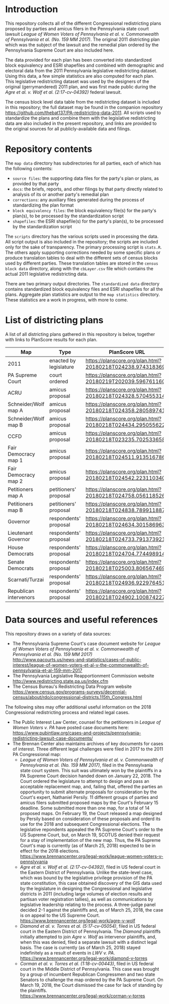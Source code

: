 # Introduction
This repository collects all of the different Congressional redistricting plans proposed by parties and amicus filers in the Pennsylvania state court lawsuit _League of Women Voters of Pennsylvania et al. v. Commonwealth of Pennsylvania et al. (No. 159 MM 2017)_.  The original 2011 districting plan which was the subject of the lawsuit and the remedial plan ordered by the Pennsylvania Supreme Court are also included here.

The data provided for each plan has been converted into standardized block equivalency and ESRI shapefiles and combined with demographic and electoral data from the 2011 Pennsylvania legislative redistricting dataset.  Using this data, a few simple statistics are also computed for each plan.  This legislative redistricting dataset was used by the designers of the original (gerrymandered) 2011 plan, and was first made public during the _Agre et al. v. Wolf et al. (2:17-cv-04392)_ federal lawsuit.

The census block level data table from the redistricting dataset is included in this repository; the full dataset may be found in the companion repository https://github.com/thebat137/PA-redistricting-data-2011.  All scripts used to standardize the plans and combine them with the legislative redistricting data are also included in the present repository, and links are provided to the original sources for all publicly-available data and filings.


# Repository contents
The `map data` directory has subdirectories for all parties, each of which has the following contents:
 - `source files`: the supporting data files for the party's plan or plans, as provided by that party
 - `docs`: the briefs, reports, and other filings by that party directly related to analysis of its or another party's remedial plan
 - `corrections`: any auxiliary files generated during the process of standardizing the plan format
 - `block equivalency files`: the block equivalency file(s) for the party's plan(s), to be processed by the standardization script
 - `shapefiles`: the ESRI shapefile(s) for the party's plan(s), to be processed by the standardization script

The `scripts` directory has the various scripts used in processing the data.  All script output is also included in the repository; the scripts are included only for the sake of transparency.  The primary processing script is `stats.R`.  The others apply supporting corrections needed by some specific plans or produce translation tables to deal with the different sets of census blocks used by different parties.  These translation tables are stored in the `census block data` directory, along with the `cbLayer.csv` file which contains the actual 2011 legislative redistricting data.

There are two primary output directories.  The `standardized data` directory contains standardized block equivalency files and ESRI shapefiles for all the plans.  Aggregate plan statistics are output to the `map statistics` directory.  These statistics are a work in progress, with more to come.


# List of districting plans
A list of all districting plans gathered in this repository is below, together with links to PlanScore results for each plan.

|Map                    | Type                   | PlanScore URL
|-----------------------|------------------------|------------------------------------------------------------|
|2011                   | enacted by legislature | https://planscore.org/plan.html?20180218T024238.974318369Z|
|PA Supreme Court       | court ordered          | https://planscore.org/plan.html?20180219T202039.596761160Z|
|ACRU                   | amicus proposal        | https://planscore.org/plan.html?20180218T024328.570455314Z|
|Schneider/Wolf map A   | amicus proposal        | https://planscore.org/plan.html?20180218T024358.280589741Z|
|Schneider/Wolf map B   | amicus proposal        | https://planscore.org/plan.html?20180218T024434.295055622Z|
|CCFD                   | amicus proposal        | https://planscore.org/plan.html?20180218T023235.702533658Z|
|Fair Democracy map 1   | amicus proposal        | https://planscore.org/plan.html?20180218T024511.913516786Z|
|Fair Democracy map 2   | amicus proposal        | https://planscore.org/plan.html?20180218T024542.223110340Z|
|Petitioners map A      | petitioners' proposal  | https://planscore.org/plan.html?20180218T024758.056118526Z|
|Petitioners map B      | petitioners' proposal  | https://planscore.org/plan.html?20180218T024838.789911887Z|
|Governor               | respondents' proposal  | https://planscore.org/plan.html?20180218T024634.301586963Z|
|Lieutenant Governor    | respondents' proposal  | https://planscore.org/plan.html?20180218T024733.791373921Z|
|House Democrats        | respondents' proposal  | https://planscore.org/plan.html?20180218T024704.774498914Z|
|Senate Democrats       | respondents' proposal  | https://planscore.org/plan.html?20180218T025003.806567469Z|
|Scarnati/Turzai        | respondents' proposal  | https://planscore.org/plan.html?20180218T024936.922976451Z|
|Republican intervenors | respondents' proposal  | https://planscore.org/plan.html?20180218T024902.100874227Z|


# Data sources and useful references
This repository draws on a variety of data sources:
 - The Pennsylvania Supreme Court's case document website for _League of Women Voters of Pennsylvania et al. v. Commonwealth of Pennsylvania et al. (No. 159 MM 2017)_<br>
   http://www.pacourts.us/news-and-statistics/cases-of-public-interest/league-of-women-voters-et-al-v-the-commonwealth-of-pennsylvania-et-al-159-mm-2017
 - The Pennsylvania Legislative Reapportionment Commission website<br>
   http://www.redistricting.state.pa.us/index.cfm
 - The Census Bureau's Redistricting Data Program website<br>
   https://www.census.gov/programs-surveys/decennial-census/about/rdo/congressional-districts.115th_Congress.html

The following sites may offer additional useful information on the 2018 Congressional redistricting process and related legal cases.

 - The Public Interest Law Center, counsel for the petitioners in _League of Women Voters v. PA_ have posted case documents here:<br>
   https://www.pubintlaw.org/cases-and-projects/pennsylvania-redistricting-lawsuit-case-documents/
 - The Brennan Center also maintains archives of key documents for cases of interest.  Three different legal challenges were filed in 2017 to the 2011 PA Congressional map:
   - _League of Women Voters of Pennsylvania et al. v. Commonwealth of Pennsylvania et al. (No. 159 MM 2017)_, filed in the Pennsylvania state court system.  This suit was ultimately won by the plaintiffs in a PA Supreme Court decision handed down on January 22, 2018.  The Court ordered the legislature to attempt to design and pass an acceptable replacement map, and, failing that, offered the parties an opportunity to submit alternate proposals for consideration by the Court's expert, Nathaniel Persily.  11 different groups of parties and amicus filers submitted proposed maps by the Court's February 15 deadline.  Some submitted more than one map, for a total of 14 proposed maps.  On February 19, the Court released a map designed by Persily based on consideration of these proposals and orderd its use for the 2018 and subsequent Congressional elections.  The legislative repondents appealed the PA Supreme Court's order to the US Supreme Court, but, on March 19, SCOTUS denied their request for a stay of implementation of the new map.  Thus, the PA Supreme Court's map is currently (as of March 25, 2018) expected to be in effect for the 2018 elections.<br>
     https://www.brennancenter.org/legal-work/league-women-voters-v-pennslyvania
   - _Agre et al. v. Wolf et al. (2:17-cv-04392)_, filed in US federal court in the Eastern District of Pennsylvania.  Unlike the state-level case, which was bound by the legislative privilege provision of the PA state constitution, this case obtained discovery of the GIS data used by the legislature in designing the Congressional and legislative districts in 2011 (including large volumes of election results and partisan voter registration tallies), as well as communications by legislative leadership relating to the process.  A three-judge panel decided 2-1 against the plaintiffs and, as of March 25, 2018, the case is on appeal to the US Supreme Court.<br>
     https://www.brennancenter.org/legal-work/agre-v-wolf
   - _Diamond et al. v. Torres et al. (5:17-cv-05054)_, filed in US federal court in the Eastern District of Pennsylvania.  The _Diamond_ plaintiffs initially attempted to join _Agre v. Wolf_ as intervenor plaintiffs, and, when this was denied, filed a separate lawsuit with a distinct legal basis.  The case is currently (as of March 25, 2018) stayed indefinitely as a result of events in _LWV v. PA_.<br>
     https://www.brennancenter.org/legal-work/diamond-v-torres
   - _Corman et al. v. Torres et al. (1:18-cv-00443)_, filed in US federal court in the Middle District of Pennsylvania.  This case was brought by a group of incumbent Republican Congressmen and two state Senators to challenge the map ordered by the PA Supreme Court.  On March 19, 2018, the Court dismissed the case for lack of standing by the plaintiffs.<br>
     https://www.brennancenter.org/legal-work/corman-v-torres

